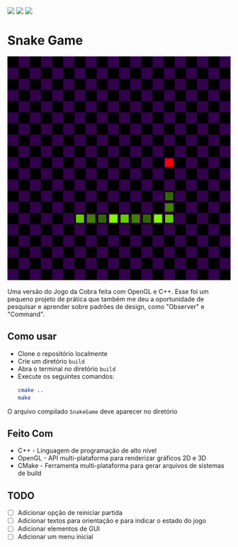![](https://img.shields.io/badge/C%2B%2B-00599C?style=for-the-badge&logo=c%2B%2B&logoColor=white)
![](https://img.shields.io/badge/OpenGL-0081CB?style=for-the-badge&logo=opengl&logoColor=white)
![](https://img.shields.io/badge/CMake-DD0031?style=for-the-badge&logo=cmake&logoColor=white)

# Snake Game

<p align="center">
        <img src=".gh/screenshot.png" alt="Game screenshot" />
</p>

Uma versão do Jogo da Cobra feita com OpenGL e C++. Esse foi um pequeno projeto de prática que também me deu a oportunidade de pesquisar e aprender sobre padrões de design, como "Observer" e "Command".

## Como usar

- Clone o repositório localmente
- Crie um diretório `build`
- Abra o terminal no diretório `build`
- Execute os seguintes comandos:
   ```bash
   cmake ..
   make
   ```
O arquivo compilado `SnakeGame` deve aparecer no diretório

## Feito Com

- C++ - Linguagem de programação de alto nível
- OpenGL - API multi-plataforma para renderizar gráficos 2D e 3D
- CMake - Ferramenta multi-plataforma para gerar arquivos de sistemas de build

## TODO

- [ ] Adicionar opção de reiniciar partida
- [ ] Adicionar textos para orientação e para indicar o estado do jogo
- [ ] Adicionar elementos de GUI
- [ ] Adicionar um menu inicial